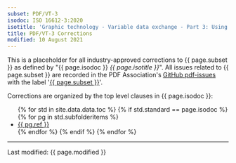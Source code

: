 ```yaml
---
subset: PDF/VT-3
isodoc: ISO 16612-3:2020
isotitle: 'Graphic technology - Variable data exchange - Part 3: Using PDF/X-6 (PDF/VT-3)'
title: PDF/VT-3 Corrections
modified: 10 August 2021
---
```


<p>
This is a placeholder for all industry-approved corrections to {{ page.subset }} as defined by "{{ page.isodoc }} <i>{{ page.isotitle }}</i>".
All issues related to {{ page.subset }} are recorded in the PDF Association's <a href="https://github.com/pdf-association/pdf-issues" target="_blank">GitHub pdf-issues</a>
with the label '<a href="https://github.com/pdf-association/pdf-issues/issues?q=is%3Aissue+label%3APDF%2FVT-3" target="_blank">{{ page.subset }}</a>'.
</p>

<p>Corrections are organized by the top level clauses in {{ page.isodoc }}:</p>

<ul>
    {% for std in site.data.data.toc %}
         {% if std.standard == page.isodoc %}
            {% for pg in std.subfolderitems %}
            <li><a href="{{ pg.url }}">{{ pg.ref }}</a></li>
           {% endfor %}
        {% endif %}
    {% endfor %}
</ul>

<hr>
<link rel="stylesheet" href="../assets/iso-style.css">
<p class="footnote">Last modified: {{ page.modified }}</p>
